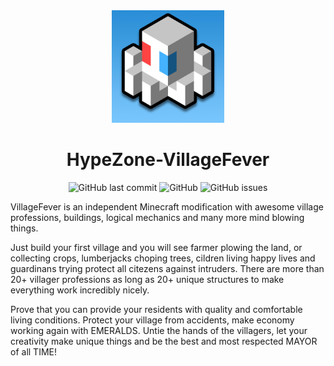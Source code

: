 <div align="center">

<img src="HZLOGO.jpg" width="180" title="HZ-LOGO">

<h1>HypeZone-VillageFever</h1>

![GitHub last commit](https://img.shields.io/github/last-commit/dariusztmt/HypeZone-VillageFever)
![GitHub](https://img.shields.io/github/license/dariusztmt/HypeZone-VillageFever)
![GitHub issues](https://img.shields.io/github/issues-raw/dariusztmt/HypeZone-VillageFever)

</div>

VillageFever is an independent Minecraft modification with awesome village professions, buildings, logical mechanics and many more mind blowing things.

Just build your first village and you will see farmer plowing the land, or collecting crops, lumberjacks choping trees, cildren living happy lives and guardinans trying
protect all citezens against intruders. There are more than 20+ villager professions as long as 20+ unique structures to make everything work incredibly nicely.

Prove that you can provide your residents with quality and comfortable living conditions. Protect your village from accidents, make economy working again with EMERALDS. Untie the hands of the villagers, let your creativity make unique things and be the best and most respected MAYOR of all TIME!
